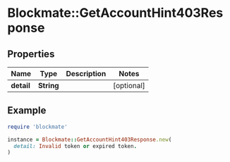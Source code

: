 # Blockmate::GetAccountHint403Response

## Properties

| Name | Type | Description | Notes |
| ---- | ---- | ----------- | ----- |
| **detail** | **String** |  | [optional] |

## Example

```ruby
require 'blockmate'

instance = Blockmate::GetAccountHint403Response.new(
  detail: Invalid token or expired token.
)
```

